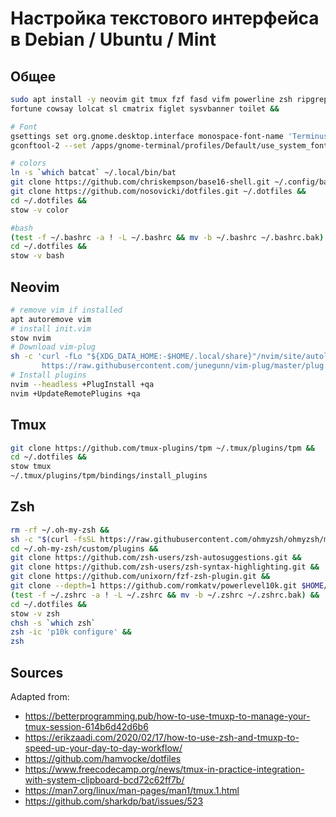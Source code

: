 # Настройка текстового интерфейса в Debian / Ubuntu / Mint

## Общее
```sh
sudo apt install -y neovim git tmux fzf fasd vifm powerline zsh ripgrep bat stow chafa thefuck console-terminus xfonts-terminus \
fortune cowsay lolcat sl cmatrix figlet sysvbanner toilet &&

# Font
gsettings set org.gnome.desktop.interface monospace-font-name 'Terminus Medium 8'
gconftool-2 --set /apps/gnome-terminal/profiles/Default/use_system_font --type=boolean false

# colors
ln -s `which batcat` ~/.local/bin/bat
git clone https://github.com/chriskempson/base16-shell.git ~/.config/base16-shell &&
git clone https://github.com/nosovicki/dotfiles.git ~/.dotfiles &&
cd ~/.dotfiles &&
stow -v color

#bash
(test -f ~/.bashrc -a ! -L ~/.bashrc && mv -b ~/.bashrc ~/.bashrc.bak) &&
cd ~/.dotfiles &&
stow -v bash

```
## Neovim
```sh
# remove vim if installed
apt autoremove vim
# install init.vim
stow nvim
# Download vim-plug
sh -c 'curl -fLo "${XDG_DATA_HOME:-$HOME/.local/share}"/nvim/site/autoload/plug.vim --create-dirs \
       https://raw.githubusercontent.com/junegunn/vim-plug/master/plug.vim'
# Install plugins
nvim --headless +PlugInstall +qa
nvim +UpdateRemotePlugins +qa

```

## Tmux
```sh
git clone https://github.com/tmux-plugins/tpm ~/.tmux/plugins/tpm &&
cd ~/.dotfiles &&
stow tmux
~/.tmux/plugins/tpm/bindings/install_plugins
```

## Zsh
```sh
rm -rf ~/.oh-my-zsh &&
sh -c "$(curl -fsSL https://raw.githubusercontent.com/ohmyzsh/ohmyzsh/master/tools/install.sh)" "" --unattended &&
cd ~/.oh-my-zsh/custom/plugins &&
git clone https://github.com/zsh-users/zsh-autosuggestions.git &&
git clone https://github.com/zsh-users/zsh-syntax-highlighting.git &&
git clone https://github.com/unixorn/fzf-zsh-plugin.git &&
git clone --depth=1 https://github.com/romkatv/powerlevel10k.git $HOME/.oh-my-zsh/custom/themes/powerlevel10k &&
(test -f ~/.zshrc -a ! -L ~/.zshrc && mv -b ~/.zshrc ~/.zshrc.bak) &&
cd ~/.dotfiles &&
stow -v zsh
chsh -s `which zsh`
zsh -ic 'p10k configure' &&
zsh
```
## Sources
Adapted from:
- https://betterprogramming.pub/how-to-use-tmuxp-to-manage-your-tmux-session-614b6d42d6b6
- https://erikzaadi.com/2020/02/17/how-to-use-zsh-and-tmuxp-to-speed-up-your-day-to-day-workflow/
- https://github.com/hamvocke/dotfiles
- https://www.freecodecamp.org/news/tmux-in-practice-integration-with-system-clipboard-bcd72c62ff7b/
- https://man7.org/linux/man-pages/man1/tmux.1.html
- https://github.com/sharkdp/bat/issues/523

